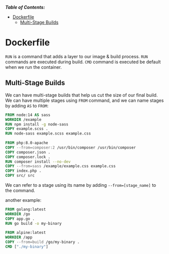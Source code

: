 ***Table of Contents:***

- [Dockerfile](#dockerfile)
  - [Multi-Stage Builds](#multi-stage-builds)

# Dockerfile

`RUN` is a command that adds a layer to our image & build process. `RUN` commands are executed during build.
`CMD` command is executed be default when we run the container.

## Multi-Stage Builds

We can have multi-stage builds that help us cut the size of our final build. We can have multiple stages using `FROM` command, and we can name stages by adding `AS` to `FROM`:

```dockerfile
FROM node:14 AS sass
WORKDIR /example
RUN npm install -g node-sass
COPY example.scss .
RUN node-sass example.scss example.css
 
FROM php:8.0-apache
COPY --from=composer:2 /usr/bin/composer /usr/bin/composer
COPY composer.json .
COPY composer.lock .
RUN composer install --no-dev
COPY --from=sass /example/example.css example.css
COPY index.php .
COPY src/ src
```

We can refer to a stage using its name by adding `--from=[stage_name]` to the command.

another example:

```dockerfile
FROM golang:latest
WORKDIR /go
COPY app.go .
RUN go build -o my-binary
 
FROM alpine:latest
WORKDIR /app
COPY --from=build /go/my-binary .
CMD ["./my-binary"]
```